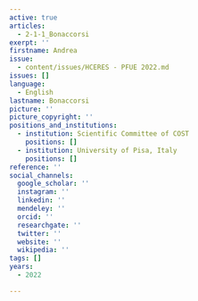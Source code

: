 ```yaml
---
active: true
articles:
  - 2-1-1_Bonaccorsi
exerpt: ''
firstname: Andrea
issue:
  - content/issues/HCERES - PFUE 2022.md
issues: []
language:
  - English
lastname: Bonaccorsi
picture: ''
picture_copyright: ''
positions_and_institutions:
  - institution: Scientific Committee of COST
    positions: []
  - institution: University of Pisa, Italy
    positions: []
reference: ''
social_channels:
  google_scholar: ''
  instagram: ''
  linkedin: ''
  mendeley: ''
  orcid: ''
  researchgate: ''
  twitter: ''
  website: ''
  wikipedia: ''
tags: []
years:
  - 2022

---
```

